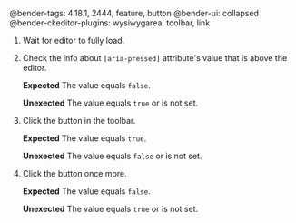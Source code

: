 @bender-tags: 4.18.1, 2444, feature, button
@bender-ui: collapsed
@bender-ckeditor-plugins: wysiwygarea, toolbar, link

1. Wait for editor to fully load.
1. Check the info about `[aria-pressed]` attribute's value that is above the editor.

	**Expected** The value equals `false`.

	**Unexected** The value equals `true` or is not set.
1. Click the button in the toolbar.

	**Expected** The value equals `true`.

	**Unexected** The value equals `false` or is not set.
1. Click the button once more.

	**Expected** The value equals `false`.

	**Unexected** The value equals `true` or is not set.
